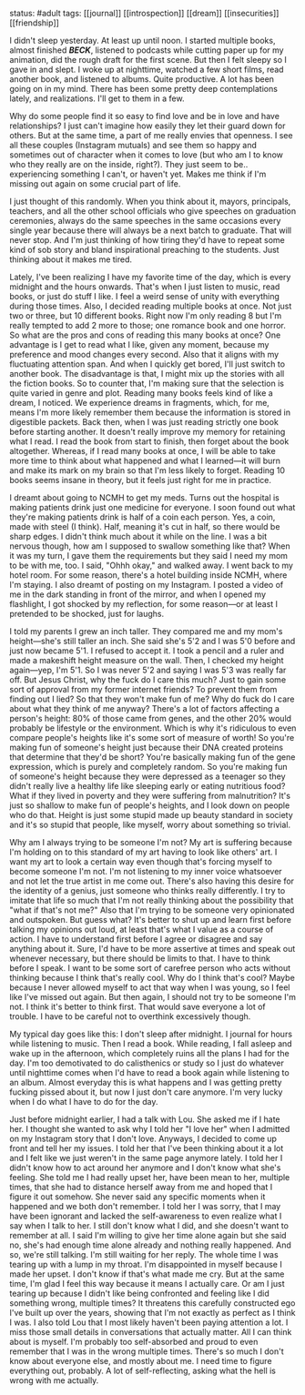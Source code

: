 status: #adult 
tags: [[journal]] [[introspection]] [[dream]] [[insecurities]] [[friendship]] 

I didn't sleep yesterday. At least up until noon. I started multiple books, almost finished ***BECK***, listened to podcasts while cutting paper up for my animation, did the rough draft for the first scene. But then I felt sleepy so I gave in and slept. I woke up at nighttime, watched a few short films, read another book, and listened to albums. Quite productive. A lot has been going on in my mind. There has been some pretty deep contemplations lately, and realizations. I'll get to them in a few. 

Why do some people find it so easy to find love and be in love and have relationships? I just can't imagine how easily they let their guard down for others. But at the same time, a part of me really envies that openness. I see all these couples (Instagram mutuals) and see them so happy and sometimes out of character when it comes to love (but who am I to know who they really are on the inside, right?). They just seem to be.. experiencing something I can't, or haven't yet. Makes me think if I'm missing out again on some crucial part of life. 

I just thought of this randomly. When you think about it, mayors, principals, teachers, and all the other school officials who give speeches on graduation ceremonies, always do the same speeches in the same occasions every single year because there will always be a next batch to graduate. That will never stop. And I'm just thinking of how tiring they'd have to repeat some kind of sob story and bland inspirational preaching to the students. Just thinking about it makes me tired. 

Lately, I've been realizing I have my favorite time of the day, which is every midnight and the hours onwards. That's when I just listen to music, read books, or just do stuff I like. I feel a weird sense of unity with everything during those times. Also, I decided reading multiple books at once. Not just two or three, but 10 different books. Right now I'm only reading 8 but I'm really tempted to add 2 more to those; one romance book and one horror. So what are the pros and cons of reading this many books at once? One advantage is I get to read what I like, given any moment, because my preference and mood changes every second. Also that it aligns with my fluctuating attention span. And when I quickly get bored, I'll just switch to another book. The disadvantage is that, I might mix up the stories with all the fiction books. So to counter that, I'm making sure that the selection is quite varied in genre and plot. Reading many books feels kind of like a dream, I noticed. We experience dreams in fragments, which, for me, means I'm more likely remember them because the information is stored in digestible packets. Back then, when I was just reading strictly one book before starting another. It doesn't really improve my memory for retaining what I read. I read the book from start to finish, then forget about the book altogether. Whereas, if I read many books at once, I will be able to take more time to think about what happened and what I learned—it will burn and make its mark on my brain so that I'm less likely to forget. Reading 10 books seems insane in theory, but it feels just right for me in practice. 

I dreamt about going to NCMH to get my meds. Turns out the hospital is making patients drink just one medicine for everyone. I soon found out what they're making patients drink is half of a coin each person. Yes, a coin, made with steel (I think). Half, meaning it's cut in half, so there would be sharp edges. I didn't think much about it while on the line. I was a bit nervous though, how am I supposed to swallow something like that? When it was my turn, I gave them the requirements but they said I need my mom to be with me, too. I said, "Ohhh okay," and walked away. I went back to my hotel room. For some reason, there's a hotel building inside NCMH, where I'm staying. I also dreamt of posting on my Instagram. I posted a video of me in the dark standing in front of the mirror, and when I opened my flashlight, I got shocked by my reflection, for some reason—or at least I pretended to be shocked, just for laughs. 

I told my parents I grew an inch taller. They compared me and my mom's height—she's still taller an inch. She said she's 5'2 and I was 5'0 before and just now became 5'1. I refused to accept it. I took a pencil and a ruler and made a makeshift height measure on the wall. Then, I checked my height again—yep, I'm 5'1. So I was never 5'2 and saying I was 5'3 was really far off. But Jesus Christ, why the fuck do I care this much? Just to gain some sort of approval from my former internet friends? To prevent them from finding out I lied? So that they won't make fun of me? Why do fuck do I care about what they think of me anyway? There's a lot of factors affecting a person's height: 80% of those came from genes, and the other 20% would probably be lifestyle or the environment. Which is why it's ridiculous to even compare people's heights like it's some sort of measure of worth! So you're making fun of someone's height just because their DNA created proteins that determine that they'd be short? You're basically making fun of the gene expression, which is purely and completely random. So you're making fun of someone's height because they were depressed as a teenager so they didn't really live a healthy life like sleeping early or eating nutritious food? What if they lived in poverty and they were suffering from malnutrition? It's just so shallow to make fun of people's heights, and I look down on people who do that. Height is just some stupid made up beauty standard in society and it's so stupid that people, like myself, worry about something so trivial. 

Why am I always trying to be someone I'm not? My art is suffering because I'm holding on to this standard of my art having to look like others' art. I want my art to look a certain way even though that's forcing myself to become someone I'm not. I'm not listening to my inner voice whatsoever and not let the true artist in me come out. There's also having this desire for the identity of a genius, just someone who thinks really differently. I try to imitate that life so much that I'm not really thinking about the possibility that "what if that's not me?" Also that I'm trying to be someone very opinionated and outspoken. But guess what? It's better to shut up and learn first before talking my opinions out loud, at least that's what I value as a course of action. I have to understand first before I agree or disagree and say anything about it. Sure, I'd have to be more assertive at times and speak out whenever necessary, but there should be limits to that. I have to think before I speak. I want to be some sort of carefree person who acts without thinking because I think that's really cool. Why do I think that's cool? Maybe because I never allowed myself to act that way when I was young, so I feel like I've missed out again. But then again, I should not try to be someone I'm not. I think it's better to think first. That would save everyone a lot of trouble. I have to be careful not to overthink excessively though.

My typical day goes like this: I don't sleep after midnight. I journal for hours while listening to music. Then I read a book. While reading, I fall asleep and wake up in the afternoon, which completely ruins all the plans I had for the day. I'm too demotivated to do calisthenics or study so I just do whatever until nighttime comes when I'd have to read a book again while listening to an album. Almost everyday this is what happens and I was getting pretty fucking pissed about it, but now I just don't care anymore. I'm very lucky when I do what I have to do for the day.

Just before midnight earlier, I had a talk with Lou. She asked me if I hate her. I thought she wanted to ask why I told her "I love her" when I admitted on my Instagram story that I don't love. Anyways, I decided to come up front and tell her my issues. I told her that I've been thinking about it a lot and I felt like we just weren't in the same page anymore lately. I told her I didn't know how to act around her anymore and I don't know what she's feeling. She told me I had really upset her, have been mean to her, multiple times, that she had to distance herself away from me and hoped that I figure it out somehow. She never said any specific moments when it happened and we both don't remember. I told her I was sorry, that I may have been ignorant and lacked the self-awareness to even realize what I say when I talk to her. I still don't know what I did, and she doesn't want to remember at all. I said I'm willing to give her time alone again but she said no, she's had enough time alone already and nothing really happened. And so, we're still talking. I'm still waiting for her reply. The whole time I was tearing up with a lump in my throat. I'm disappointed in myself because I made her upset. I don't know if that's what made me cry. But at the same time, I'm glad I feel this way because it means I actually care. Or am I just tearing up because I didn't like being confronted and feeling like I did something wrong, multiple times? It threatens this carefully constructed ego I've built up over the years, showing that I'm not exactly as perfect as I think I was. I also told Lou that I most likely haven't been paying attention a lot. I miss those small details in conversations that actually matter. All I can think about is myself. I'm probably too self-absorbed and proud to even remember that I was in the wrong multiple times. There's so much I don't know about everyone else, and mostly about me. I need time to figure everything out, probably. A lot of self-reflecting, asking what the hell is wrong with me actually.